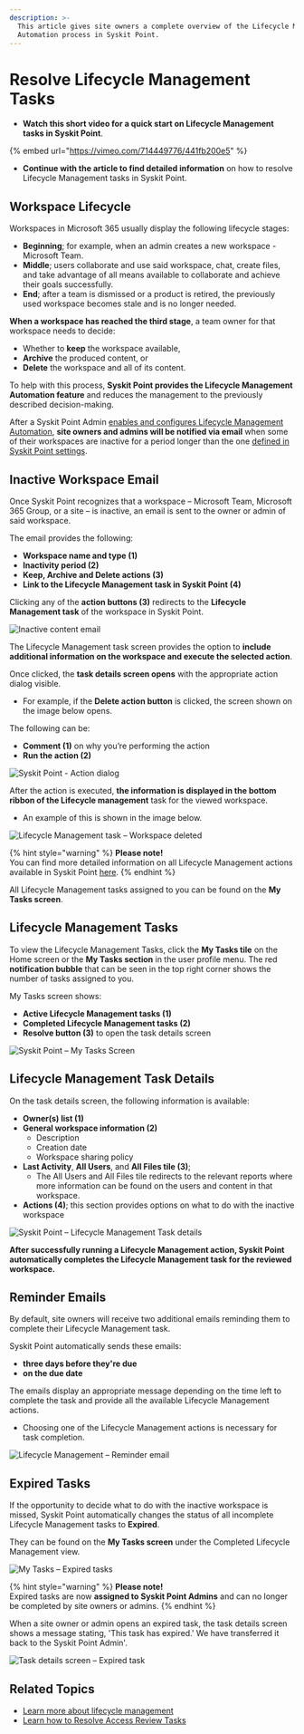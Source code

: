 ```yaml
---
description: >-
  This article gives site owners a complete overview of the Lifecycle Management
  Automation process in Syskit Point.
---
```


# Resolve Lifecycle Management Tasks

* **Watch this short video for a quick start on Lifecycle Management tasks in Syskit Point**.

{% embed url="https://vimeo.com/714449776/441fb200e5" %}

* **Continue with the article to find detailed information** on how to resolve Lifecycle Management tasks in Syskit Point.

## Workspace Lifecycle

Workspaces in Microsoft 365 usually display the following lifecycle stages:

* **Beginning**; for example, when an admin creates a new workspace - Microsoft Team.
* **Middle**; users collaborate and use said workspace, chat, create files, and take advantage of all means available to collaborate and achieve their goals successfully.
* **End**; after a team is dismissed or a product is retired, the previously used workspace becomes stale and is no longer needed.

**When a workspace has reached the third stage**, a team owner for that workspace needs to decide:

* Whether to **keep** the workspace available,
* **Archive** the produced content, or
* **Delete** the workspace and all of its content.

To help with this process, **Syskit Point provides the Lifecycle Management Automation feature** and reduces the management to the previously described decision-making.

After a Syskit Point Admin [enables and configures Lifecycle Management Automation](../governance-and-automation/lifecycle-management/enable-lifecycle-management.md), **site owners and admins will be notified via email** when some of their workspaces are inactive for a period longer than the one [defined in Syskit Point settings](../governance-and-automation/lifecycle-management/inactive-content.md#define-what-is-inactive).

## Inactive Workspace Email

Once Syskit Point recognizes that a workspace – Microsoft Team, Microsoft 365 Group, or a site – is inactive, an email is sent to the owner or admin of said workspace.

The email provides the following:

* **Workspace name and type (1)**
* **Inactivity period (2)**
* **Keep, Archive and Delete actions (3)**
* **Link to the Lifecycle Management task in Syskit Point (4)**

Clicking any of the **action buttons (3)** redirects to the **Lifecycle Management task** of the workspace in Syskit Point.

![Inactive content email](../.gitbook/assets/lifecycle-management\_owner-email.png)

The Lifecycle Management task screen provides the option to **include additional information on the workspace and execute the selected action**.

Once clicked, the **task details screen opens** with the appropriate action dialog visible.

* For example, if the **Delete action button** is clicked, the screen shown on the image below opens.

The following can be:

* **Comment (1)** on why you’re performing the action
* **Run the action (2)**

![Syskit Point - Action dialog](../.gitbook/assets/lifecycle-management\_action-dialog.png)

After the action is executed, **the information is displayed in the bottom ribbon of the Lifecycle management** task for the viewed workspace.

* An example of this is shown in the image below.

![Lifecycle Management task – Workspace deleted](../.gitbook/assets/lifecycle-management\_action-completed.png)

{% hint style="warning" %}
**Please note!**\
You can find more detailed information on all Lifecycle Management actions available in Syskit Point [here](../governance-and-automation/lifecycle-management/lifecycle-management-actions.md).
{% endhint %}

All Lifecycle Management tasks assigned to you can be found on the **My Tasks screen**.

## Lifecycle Management Tasks

To view the Lifecycle Management Tasks, click the **My Tasks tile** on the Home screen or the **My Tasks section** in the user profile menu. The red **notification bubble** that can be seen in the top right corner shows the number of tasks assigned to you.

My Tasks screen shows:

* **Active Lifecycle Management tasks (1)**
* **Completed Lifecycle Management tasks (2)**
* **Resolve button (3)** to open the task details screen

![Syskit Point – My Tasks Screen](../.gitbook/assets/lifecycle-management\_my-tasks.png)

## Lifecycle Management Task Details

On the task details screen, the following information is available:

* **Owner(s) list (1)**
* **General workspace information (2)**
  * Description
  * Creation date
  * Workspace sharing policy
* **Last Activity**, **All Users**, and **All Files tile (3)**;
  * The All Users and All Files tile redirects to the relevant reports where more information can be found on the users and content in that workspace.
* **Actions (4)**; this section provides options on what to do with the inactive workspace

![Syskit Point – Lifecycle Management Task details](../.gitbook/assets/lifecycle-management\_task-details.png)

**After successfully running a Lifecycle Management action, Syskit Point automatically completes the Lifecycle Management task for the reviewed workspace.**

## Reminder Emails

By default, site owners will receive two additional emails reminding them to complete their Lifecycle Management task.

Syskit Point automatically sends these emails:

* **three days before they're due**
* **on the due date**

The emails display an appropriate message depending on the time left to complete the task and provide all the available Lifecycle Management actions.

* Choosing one of the Lifecycle Management actions is necessary for task completion.

![Lifecycle Management – Reminder email](../.gitbook/assets/lifecycle-management\_reminder-email.png)

## Expired Tasks

If the opportunity to decide what to do with the inactive workspace is missed, Syskit Point automatically changes the status of all incomplete Lifecycle Management tasks to **Expired**.

They can be found on the **My Tasks screen** under the Completed Lifecycle Management view.

![My Tasks – Expired tasks](../.gitbook/assets/lifecycle-management\_expired-tasks.png)

{% hint style="warning" %}
**Please note!**\
Expired tasks are now **assigned to Syskit Point Admins** and can no longer be completed by site owners or admins.
{% endhint %}

When a site owner or admin opens an expired task, the task details screen shows a message stating, 'This task has expired.' We have transferred it back to the Syskit Point Admin'.

![Task details screen – Expired task](../.gitbook/assets/lifecycle-management\_expired-task-details.png)

## Related Topics

* [Learn more about lifecycle management](https://docs.microsoft.com/en-us/microsoftteams/plan-teams-lifecycle)
* [Learn how to Resolve Access Review Tasks](access-review.md)

